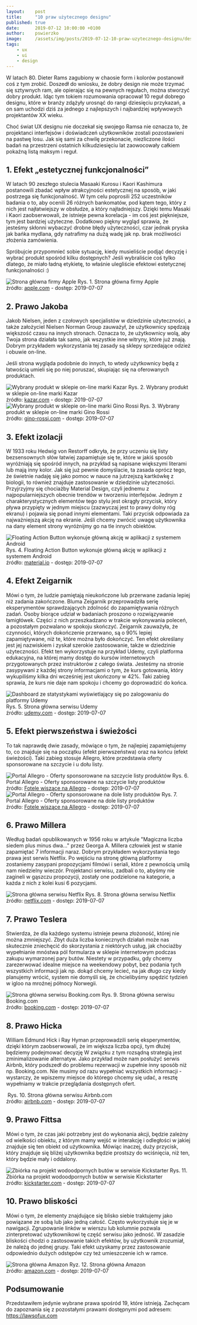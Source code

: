 ```yaml
---
layout:    post
title:     "10 praw użytecznego designu"
published: true
date:      2019-07-12 10:00:00 +0100
author:    pswierzko
image:     /assets/img/posts/2019-07-12-10-praw-uzytecznego-designu/design-w-it.png
tags:
    - ux
    - ui
    - design
---
```


W latach 80. Dieter Rams zagubiony w chaosie form i kolorów postanowił coś z tym zrobić. Doszedł do wniosku, że dobry design nie może trzymać się sztywnych ram, ale opierając się na pewnych regułach, można stworzyć dobry produkt. Idąc tym tokiem rozumowania opracował 10 reguł dobrego designu, które w branży zdążyły urosnąć do rangi dziesięciu przykazań, a on sam uchodzi dziś za jednego z najlepszych i najbardziej wpływowych projektantów XX wieku.

Choć świat UX designu nie doczekał się swojego Ramsa nie oznacza to, że projektanci interfejsów i doświadczeń użytkowników zostali pozostawieni na pastwę losu. Jak się sami za chwilę przekonacie, niezliczone ilości badań na przestrzeni ostatnich kilkudziesięciu lat zaowocowały całkiem pokaźną listą maksym i reguł.

## 1. Efekt „estetycznej funkcjonalności”

W latach 90 zeszłego stulecia Masaaki Kurosu i Kaori Kashimura postanowili zbadać wpływ atrakcyjności estetycznej na sposób, w jaki postrzega się funkcjonalność. W tym celu poprosili 252 uczestników badania o to, aby ocenili 26 różnych bankomatów, pod kątem tego, który z nich jest najłatwiejszy w obsłudze, a który najładniejszy. Dzięki temu Masaki i Kaori zaobserwowali, że istnieje pewna korelacja - im coś jest piękniejsze, tym jest bardziej użyteczne. Dodatkowo piękny wygląd sprawia, że jesteśmy skłonni wybaczyć drobne błędy użyteczności, czar jednak pryska jak bańka mydlana, gdy natrafimy na dużą wadę jak np. brak możliwości złożenia zamówienia.

Spróbujcie przypomnieć sobie sytuację, kiedy musieliście podjąć decyzję i wybrać produkt spośród kilku dostępnych? Jeśli wybraliście coś tylko dlatego, że miało ładną etykietę, to właśnie ulegliście efektowi estetycznej funkcjonalności :)

<div class="img-with-legend">
<img alt="Strona główna firmy Apple" src="/assets/img/posts/2019-07-12-10-praw-uzytecznego-designu/1.jpg" />
<span class="img-legend">Rys. 1. Strona główna firmy Apple<br />źródło: <a href="https://www.apple.com/pl/">apple.com</a> - dostęp: 2019-07-07</span>
</div>

## 2. Prawo Jakoba

Jakob Nielsen, jeden z czołowych specjalistów w dziedzinie użyteczności, a także założyciel Nielsen Norman Group zauważył, że użytkownicy spędzają większość czasu na innych stronach. Oznacza to, że użytkownicy wolą, aby Twoja strona działała tak samo, jak wszystkie inne witryny, które już znają. Dobrym przykładem wykorzystania tej zasady są sklepy sprzedające odzież i obuwie on-line.

Jeśli strona wygląda podobnie do innych, to wtedy użytkownicy będą z łatwością umieli się po niej poruszać, skupiając się na oferowanych produktach.

<div class="img-with-legend">
<img alt="Wybrany produkt w sklepie on-line marki Kazar" src="/assets/img/posts/2019-07-12-10-praw-uzytecznego-designu/2a.jpg" />
<span class="img-legend">Rys. 2. Wybrany produkt w sklepie on-line marki Kazar<br />źródło: <a href="https://www.kazar.com/pl/sklep/23537-zlote-czolenka-damskie-45467-01-13.html">kazar.com</a> - dostęp: 2019-07-07</span>
</div>

<div class="img-with-legend">
<img alt="Wybrany produkt w sklepie on-line marki Gino Rossi" src="/assets/img/posts/2019-07-12-10-praw-uzytecznego-designu/2b.jpg" />
<span class="img-legend">Rys. 3. Wybrany produkt w sklepie on-line marki Gino Rossi<br />źródło: <a href="https://www.gino-rossi.com/ona/obuwie/klapki-i-sandaly/sandaly/dni363-ch8-0615-0641-0">gino-rossi.com</a> - dostęp: 2019-07-07</span>
</div>

## 3. Efekt izolacji

W 1933 roku Hedwig von Restorff odkryła, że przy uczeniu się listy bezsensownych słów łatwiej zapamiętuje się te, które w jakiś sposób wyróżniają się spośród innych, na przykład są napisane większymi literami lub mają inny kolor. Jak się już pewnie domyślacie, ta zasada oprócz tego, że świetnie nadaję się jako pomoc w nauce na jutrzejszą kartkówkę z biologii, to również znajduje zastosowanie w dziedzinie użyteczności. Przyjrzyjmy się chociażby Material Design, czyli jednemu z najpopularniejszych obecnie trendów w tworzeniu interfejsów. Jednym z charakterystycznych elementów tego stylu jest okrągły przycisk, który pływa przypięty w jednym miejscu (zazwyczaj jest to prawy dolny róg ekranu) i pojawia się ponad innymi elementami. Taki przycisk odpowiada za najważniejszą akcję na ekranie. Jeśli chcemy zwrócić uwagę użytkownika na dany element strony wyróżnijmy go na tle innych obiektów.

<div class="img-with-legend">
<img alt="Floating Action Button wykonuje główną akcję w aplikacji z systemem Android" src="/assets/img/posts/2019-07-12-10-praw-uzytecznego-designu/3.jpg" />
<span class="img-legend">Rys. 4. Floating Action Button wykonuje główną akcję w aplikacji z systemem Android<br />źródło: <a href="https://material.io/design/components/buttons-floating-action-button.html">material.io</a> - dostęp: 2019-07-07</span>
</div>

## 4. Efekt Zeigarnik

Mówi o tym, że ludzie pamiętają nieukończone lub przerwane zadania lepiej niż zadania zakończone. Bluma Zeigarnik przeprowadziła serię eksperymentów sprawdzających zdolność do zapamiętywania różnych zadań. Osoby biorące udział w badaniach proszono o rozwiązywanie łamigłówek. Części z nich przeszkadzano w trakcie wykonywania poleceń, a pozostałym pozwalano w spokoju skończyć. Zeigarnik zauważyła, że czynności, których dokończenie przerwano, są o 90% lepiej zapamiętywane, niż te, które można było dokończyć. Ten efekt określany jest jej nazwiskiem i zyskał szerokie zastosowanie, także w dziedzinie użyteczności. Efekt ten wykorzystuje na przykład Udemy, czyli platforma edukacyjna, na której mamy dostęp do kursów internetowych przygotowanych przez instruktorów z całego świata. Jesteśmy na stronie zasypywani z każdej strony informacjami o tym, że kurs gotowania, który wykupiliśmy kilka dni wcześniej jest ukończony w 42%. Taki zabieg sprawia, że kurs nie daje nam spokoju i chcemy go doprowadzić do końca. 

<div class="img-with-legend">
<img alt="Dashboard ze statystykami wyświetlający się po zalogowaniu do platformy Udemy" src="/assets/img/posts/2019-07-12-10-praw-uzytecznego-designu/4.jpg" />
<span class="img-legend">Rys. 5. Strona główna serwisu Udemy<br />źródło: <a href="https://www.udemy.com/">udemy.com</a> - dostęp: 2019-07-07</span>
</div>

## 5. Efekt pierwszeństwa i świeżości

To tak naprawdę dwie zasady, mówiące o tym, że najlepiej zapamiętujemy to, co znajduje się na początku (efekt pierwszeństwa) oraz na końcu (efekt świeżości). Taki zabieg stosuje Allegro, które przedstawia oferty sponsorowane na szczycie i u dołu listy.

<div class="img-with-legend">
<img alt="Portal Allegro - Oferty sponsorowane na szczycie listy produktów" src="/assets/img/posts/2019-07-12-10-praw-uzytecznego-designu/5a.jpg" />
<span class="img-legend">Rys. 6. Portal Allegro - Oferty sponsorowane na szczycie listy produktów<br />źródło: <a href="https://allegro.pl/kategoria/meble-ogrodowe-fotele-wiszace-257757">Fotele wiszące na Allegro</a> - dostęp: 2019-07-07</span>
</div>

<div class="img-with-legend">
<img alt="Portal Allegro - Oferty sponsorowane na dole listy produktów" src="/assets/img/posts/2019-07-12-10-praw-uzytecznego-designu/5b.jpg" />
<span class="img-legend">Rys. 7. Portal Allegro - Oferty sponsorowane na dole listy produktów<br />źródło: <a href="https://allegro.pl/kategoria/meble-ogrodowe-fotele-wiszace-257757">Fotele wiszące na Allegro</a> - dostęp: 2019-07-07</span>
</div>

## 6. Prawo Millera

Według badań opublikowanych w 1956 roku w artykule "Magiczna liczba siedem plus minus dwa..." przez Georga A. Millera człowiek jest w stanie zapamiętać 7 informacji naraz. Dobrym przykładem wykorzystania tego prawa jest serwis Netflix. Po wejściu na stronę główną platformy zostaniemy zasypani propozycjami filmówi i seriali, które z pewnością umilą nam niedzielny wieczór. Projektanci serwisu, zadbali o to, abyśmy nie zagineli w gąszczu propozycji, zostały one podzielone na kategorie, a każda z nich z kolei kusi 6 pozycjami.  

<div class="img-with-legend">
<img alt="Strona główna serwisu Netflix" src="/assets/img/posts/2019-07-12-10-praw-uzytecznego-designu/6.jpg" />
<span class="img-legend">Rys. 8. Strona główna serwisu Netflix<br />źródło: <a href="https://www.netflix.com/">netflix.com</a> - dostęp: 2019-07-07</span>
</div>

## 7. Prawo Teslera

Stwierdza, że dla każdego systemu istnieje pewna złożoność, której nie można zmniejszyć. Zbyt duża liczba koniecznych działań może nas skutecznie zniechęcić do skorzystania z niektórych usług, jak chociażby wypełnianie mnóstwa pól formularza w sklepie internetowym podczas zakupu wymarzonej pary butów. Niestety w przypadku, gdy chcemy zarezerwować idealne miejsce na weekendowy pobyt, bez podania tych wszystkich informacji jak np. dokąd chcemy lecieć, na jak długo czy kiedy planujemy wrócić, system nie domyśli się, że chcielibyśmy spędzić tydzień w igloo na mroźnej północy Norwegii.

<div class="img-with-legend">
<img alt="Strona główna serwisu Booking.com" src="/assets/img/posts/2019-07-12-10-praw-uzytecznego-designu/7.jpg" />
<span class="img-legend">Rys. 9. Strona główna serwisu Booking.com<br />źródło: <a href="https://www.booking.com/">booking.com</a> - dostęp: 2019-07-07</span>
</div>

## 8. Prawo Hicka

William Edmund Hick i Ray Hyman przeprowadzili serię eksperymentów, dzięki którym zaobserwowali, że im większa liczba opcji, tym dłużej będziemy podejmować decyzję W związku z tym rozsądną strategią jest zminimalizowanie alternatyw. Jako przykład może nam posłużyć serwis Airbnb, który podszedł do problemu rezerwacji w zupełnie inny sposób niż np. Booking.com. Nie musimy od razu wypełniać wszystkich informacji - wystarczy, że wpiszemy miejsce do którego chcemy się udać, a resztę wypełniamy w trakcie przeglądania dostępnych ofert.

<div class="img-with-legend">
<img alt="" src="/assets/img/posts/2019-07-12-10-praw-uzytecznego-designu/8.jpg" />
<span class="img-legend">Rys. 10. Strona główna serwisu Airbnb.com<br />źródło: <a href="https://www.airbnb.com/">airbnb.com</a> - dostęp: 2019-07-07</span>
</div>

## 9. Prawo Fittsa

Mówi o tym, że czas jaki potrzebny jest do wykonania akcji, będzie zależny od wielkości obiektu, z którym mamy wejść w interakcję i odległości w jakiej znajduje się ten obiekt od użytkownika. Mówiąc inaczej, duży przycisk, który znajduje się bliżej użytkownika będzie prostszy do wciśnięcia, niż ten, który będzie mały i oddalony.

<div class="img-with-legend">
<img alt="Zbiórka na projekt wodoodpornych butów w serwisie Kickstarter" src="/assets/img/posts/2019-07-12-10-praw-uzytecznego-designu/9.jpg" />
<span class="img-legend">Rys. 11. Zbiórka na projekt wodoodpornych butów w serwisie Kickstarter<br />źródło: <a href="https://www.kickstarter.com/projects/557878495/via-the-worlds-first-weatherproof-and-eco-friendly">kickstarter.com</a> - dostęp: 2019-07-07</span>
</div>

## 10. Prawo bliskości

Mówi o tym, że elementy znajdujące się blisko siebie traktujemy jako powiązane ze sobą lub jako jedną całość. Często wykorzystuje się je w nawigacji. Zgrupowanie linków w wierszu lub kolumnie pozwala zinterpretować użytkownikowi tę część serwisu jako jedność. W zasadzie bliskości chodzi o zastosowanie takich efektów, by użytkownik zrozumiał, że należą do jednej grupy. Taki efekt uzyskamy przez zastosowanie odpowiednio dużych odstępów czy też umieszczenie ich w ramce.

<div class="img-with-legend">
<img alt="Strona główna Amazon" src="/assets/img/posts/2019-07-12-10-praw-uzytecznego-designu/10.jpg" />
<span class="img-legend">Ryz. 12. Strona główna Amazon<br />źródło: <a href="https://www.amazon.com/">amazon.com</a> - dostęp: 2019-07-07</span>
</div>

## Podsumowanie

Przedstawiłem jedynie wybrane prawa spośród 19, które istnieją. Zachęcam do zapoznania się z pozostałymi prawami dostępnymi pod adresem: https://lawsofux.com
